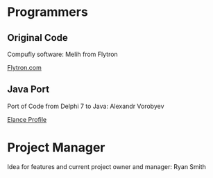 # Programmers #
## Original Code ##
Compufly software: Melih from Flytron

<a href='http://www.flytron.com'>Flytron.com</a>
## Java Port ##
Port of Code from Delphi 7 to Java: Alexandr Vorobyev

<a href='http://slesar17.elance.com'>Elance Profile</a>

# Project Manager #
Idea for features and current project owner and manager: Ryan Smith